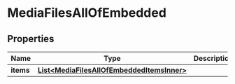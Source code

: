 

# MediaFilesAllOfEmbedded


## Properties

| Name | Type | Description | Notes |
|------------ | ------------- | ------------- | -------------|
|**items** | [**List&lt;MediaFilesAllOfEmbeddedItemsInner&gt;**](MediaFilesAllOfEmbeddedItemsInner.md) |  |  [optional] |



